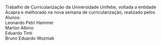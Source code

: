 Trabalho de Curricularização da Universidade Unifebe, voltada a entidade Acapra e melhorado na nova semana de curricularização, realizado pelos Alunos:
<br>Leonardo Petri Hammer
<br>Marlon Albino
<br>Eduardo Tinti
<br>Bruno Eduardo Wozniak

